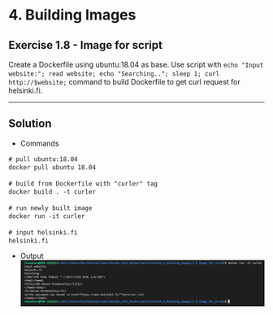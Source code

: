 # 4. Building Images

## Exercise 1.8 - Image for script

Create a Dockerfile using ubuntu:18.04 as base. Use script with ```echo "Input website:"; read website; echo "Searching.."; sleep 1; curl http://$website;``` command to build Dockerfile to get curl request for helsinki.fi. 

---

## Solution
* Commands

``` docker
# pull ubuntu:18.04
docker pull ubuntu 18.04

# build from Dockerfile with "curler" tag
docker build . -t curler

# run newly built image
docker run -it curler

# input helsinki.fi
helsinki.fi
```

* Output
![1.8 - Image for Script](../../img/e1.8.PNG)
